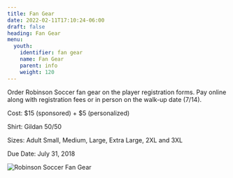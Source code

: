 ```yaml
---
title: Fan Gear
date: 2022-02-11T17:10:24-06:00
draft: false
heading: Fan Gear
menu:
  youth:
    identifier: fan gear
    name: Fan Gear
    parent: info
    weight: 120
---
```

Order Robinson Soccer fan gear on the player registration forms.  Pay online along with registration fees or in person on the walk-up date (7/14).

Cost: $15 (sponsored) + $5 (personalized)

Shirt: Gildan 50/50

Sizes: Adult Small, Medium, Large, Extra Large, 2XL and 3XL

Due Date: July 31, 2018

![Robinson Soccer Fan Gear](https://res.cloudinary.com/robinson-soccer/image/upload/v1647436886/Youth/Info/2018-youth-league-fan-gear_np27vr.png)